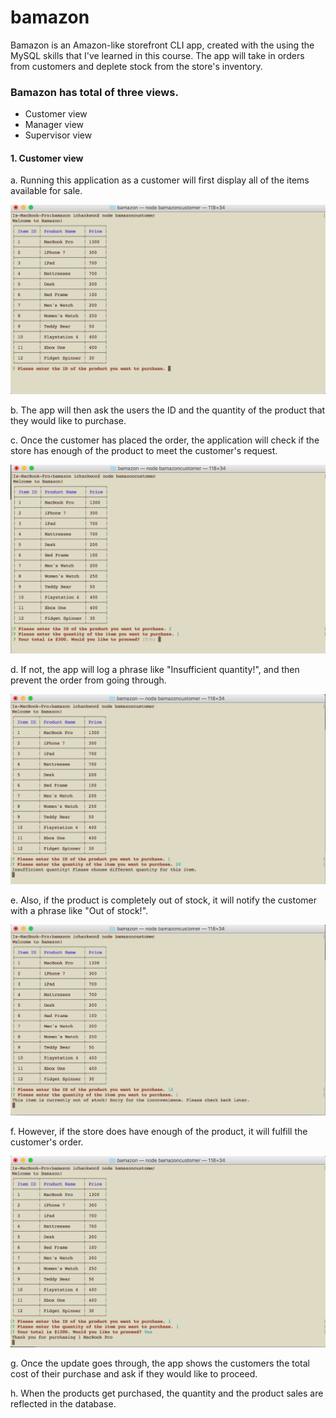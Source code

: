 # bamazon

Bamazon is an Amazon-like storefront CLI app, created with the using the MySQL skills that I've learned in this course. The app will take in orders from customers and deplete stock from the store's inventory. 

### Bamazon has total of three views.
* Customer view
* Manager view
* Supervisor view

#### 1. Customer view

a. Running this application as a customer will first display all of the items available for sale.

![Alt text](/images/customer_1.png?raw=true "Optional Title")

b. The app will then ask the users the ID and the quantity of the product that they would like to purchase.

c. Once the customer has placed the order, the application will check if the store has enough of the product to meet the customer's request.

![Alt text](/images/customer_2.png?raw=true "Optional Title")

d. If not, the app will log a phrase like "Insufficient quantity!", and then prevent the order from going through.

![Alt text](/images/customer_3.png?raw=true "Optional Title")

e. Also, if the product is completely out of stock, it will notify the customer with a phrase like "Out of stock!".

![Alt text](/images/customer_4.png?raw=true "Optional Title")

f. However, if the store does have enough of the product, it will fulfill the customer's order. 

![Alt text](/images/customer_5.png?raw=true "Optional Title")

g. Once the update goes through, the app shows the customers the total cost of their purchase and ask if they would like to proceed.

h. When the products get purchased, the quantity and the product sales are reflected in the database.
